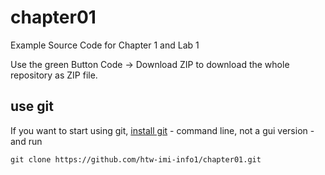 # chapter01
Example Source Code for Chapter 1 and Lab 1

Use the green Button Code -> Download ZIP to download the whole repository as ZIP file.

## use git

If you want to start using git, [install git](https://git-scm.com/) - command line, not a gui version - and run

    git clone https://github.com/htw-imi-info1/chapter01.git
